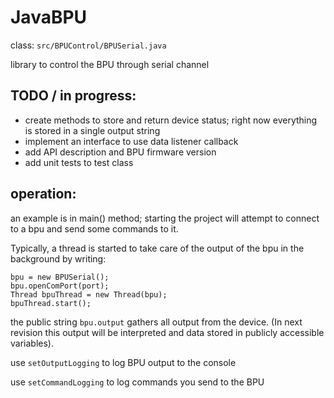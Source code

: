 # JavaBPU

class: 
`src/BPUControl/BPUSerial.java`

library to control the BPU through serial channel

## TODO / in progress:

* create methods to store and return device status; right now everything is stored in a single output string
* implement an interface to use data listener callback
* add API description and BPU firmware version
* add unit tests to test class

## operation:

an example is in main() method; starting the project will attempt to connect to a bpu and send some commands to it.

Typically, a thread is started to take care of the output of the bpu in the background by writing:

```
bpu = new BPUSerial();
bpu.openComPort(port);
Thread bpuThread = new Thread(bpu);
bpuThread.start();
```

the public string `bpu.output` gathers all output from the device. (In next revision this output will be interpreted and data stored in publicly accessible variables).

use `setOutputLogging` to log BPU output to the console

use `setCommandLogging` to log commands you send to the BPU

